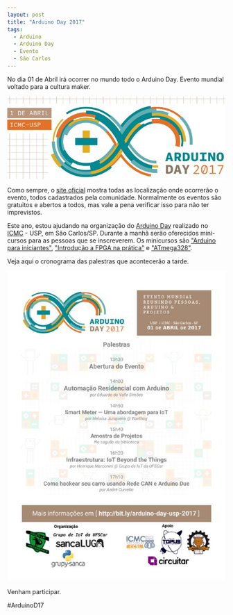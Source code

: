 ```yaml
---
layout: post
title: "Arduino Day 2017"
tags: 
  - Arduino
  - Arduino Day
  - Evento
  - São Carlos
---
```


No dia 01 de Abril irá ocorrer no mundo todo o Arduino Day. Evento mundial voltado para a cultura maker. 

![placeholder](https://raw.githubusercontent.com/djunho/djunho.github.io/master/Imagens/2017-03-30-Arduino-Day/banner.jpg "Banner")

<!-- more -->

Como sempre, o [site oficial](https://day.arduino.cc/#/) mostra todas as localização onde ocorrerão o evento, todos cadastrados pela comunidade. Normalmente os eventos são gratuitos e abertos a todos, mas vale a pena verificar isso para não ter imprevistos.

Este ano, estou ajudando na organização do [Arduino Day](https://www.facebook.com/events/757316231101487) realizado no [ICMC](http://www.icmc.usp.br/) - USP, em São Carlos/SP. 
Durante a manhã serão oferecidos mini-cursos para as pessoas que se inscreverem. Os minicursos são ["Arduino para iniciantes"](https://www.meetup.com/grupy-sanca/events/238607856/), ["Introdução a FPGA na prática"](https://www.meetup.com/grupy-sanca/events/238608159/) e ["ATmega328"](https://www.meetup.com/grupy-sanca/events/238615617/).

Veja aqui o cronograma das palestras que acontecerão a tarde.

![placeholder](https://raw.githubusercontent.com/djunho/djunho.github.io/master/Imagens/2017-03-30-Arduino-Day/cronograma.jpeg "Cronograma")

Venham participar.

#ArduinoD17

